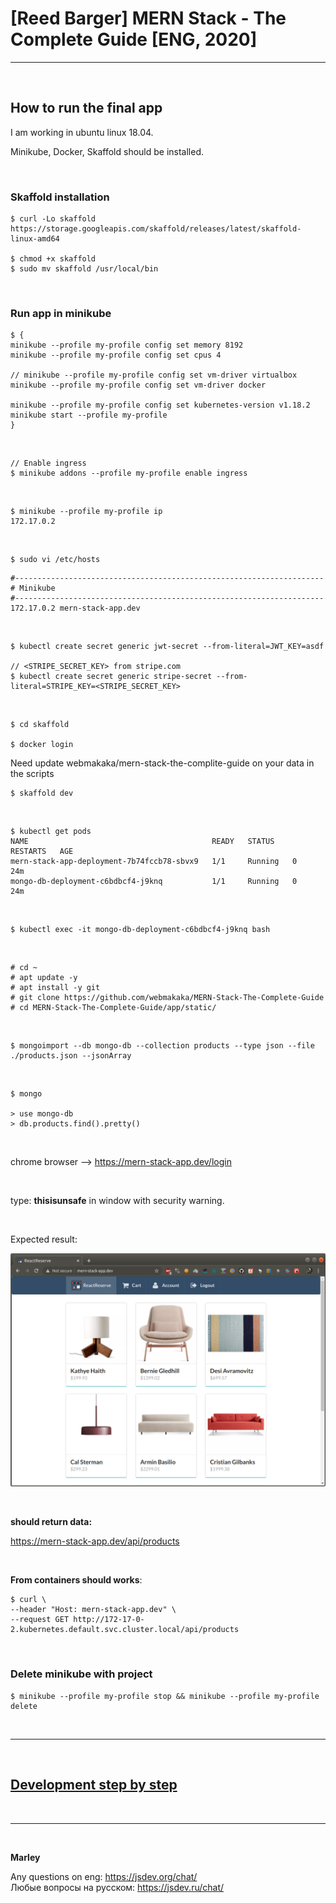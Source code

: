 # [Reed Barger] MERN Stack - The Complete Guide [ENG, 2020]

<hr/>

<br/>

## How to run the final app

I am working in ubuntu linux 18.04.

Minikube, Docker, Skaffold should be installed.

<br/>

### Skaffold installation

    $ curl -Lo skaffold https://storage.googleapis.com/skaffold/releases/latest/skaffold-linux-amd64

    $ chmod +x skaffold
    $ sudo mv skaffold /usr/local/bin

<br/>

### Run app in minikube

```
$ {
minikube --profile my-profile config set memory 8192
minikube --profile my-profile config set cpus 4

// minikube --profile my-profile config set vm-driver virtualbox
minikube --profile my-profile config set vm-driver docker

minikube --profile my-profile config set kubernetes-version v1.18.2
minikube start --profile my-profile
}
```

<br/>

    // Enable ingress
    $ minikube addons --profile my-profile enable ingress

<br/>

    $ minikube --profile my-profile ip
    172.17.0.2

<br/>

    $ sudo vi /etc/hosts

```
#---------------------------------------------------------------------
# Minikube
#---------------------------------------------------------------------
172.17.0.2 mern-stack-app.dev
```

<br/>

    $ kubectl create secret generic jwt-secret --from-literal=JWT_KEY=asdf

    // <STRIPE_SECRET_KEY> from stripe.com
    $ kubectl create secret generic stripe-secret --from-literal=STRIPE_KEY=<STRIPE_SECRET_KEY>

<br/>

    $ cd skaffold

    $ docker login

Need update webmakaka/mern-stack-the-complite-guide on your data in the scripts

    $ skaffold dev

<br/>

    $ kubectl get pods
    NAME                                         READY   STATUS    RESTARTS   AGE
    mern-stack-app-deployment-7b74fccb78-sbvx9   1/1     Running   0          24m
    mongo-db-deployment-c6bdbcf4-j9knq           1/1     Running   0          24m

<br/>

    $ kubectl exec -it mongo-db-deployment-c6bdbcf4-j9knq bash

<br/>

    # cd ~
    # apt update -y
    # apt install -y git
    # git clone https://github.com/webmakaka/MERN-Stack-The-Complete-Guide
    # cd MERN-Stack-The-Complete-Guide/app/static/

<br/>

    $ mongoimport --db mongo-db --collection products --type json --file ./products.json --jsonArray

<br/>

    $ mongo

    > use mongo-db
    > db.products.find().pretty()

<br/>

chrome browser --> https://mern-stack-app.dev/login

<br/>

type: **thisisunsafe** in window with security warning.

<br/>

Expected result:

![Application](/img/pic-final-01.png?raw=true)

<br/>

**should return data:**

https://mern-stack-app.dev/api/products

<br/>

**From containers should works**:

    $ curl \
    --header "Host: mern-stack-app.dev" \
    --request GET http://172-17-0-2.kubernetes.default.svc.cluster.local/api/products

<br/>

### Delete minikube with project

    $ minikube --profile my-profile stop && minikube --profile my-profile delete

<br/>

<hr/>

<br/>

## [Development step by step](./Development.md)

<br/>

---

<br/>

**Marley**

Any questions on eng: https://jsdev.org/chat/  
Любые вопросы на русском: https://jsdev.ru/chat/
